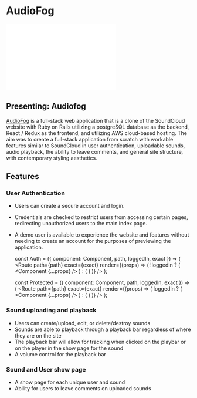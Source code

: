 # AudioFog

![alt text](https://github.com/Schploink/AudioFog/blob/main/app/assets/images/AFlogo1_vert_white.png "AudioFog logo white")

## Presenting: Audiofog

[AudioFog](https://audiofog.herokuapp.com/#/) is a full-stack web application that is a clone of the SoundCloud website with Ruby on Rails utilizing a postgreSQL database as the backend, React / Redux as the frontend, and utilizing AWS cloud-based hosting. The aim was to create a full-stack application from scratch with workable features similar to SoundCloud in user authentication, uploadable sounds, audio playback, the ability to leave comments, and general site structure, with contemporary styling aesthetics.

## Features

### User Authentication

  * Users can create a secure account and login.
  * Credentials are checked to restrict users from accessing certain pages, redirecting unauthorized users to the main index page.
  * A demo user is available to experience the website and features without needing to create an account for the purposes of previewing the application.

    const Auth = ({ component: Component, path, loggedIn, exact }) => (
      <Route path={path} exact={exact} render={(props) => (
        !loggedIn ? (
          <Component {...props} />
        ) : (
          <Redirect to="/discover" />
        )
      )} />
    );

    const Protected = ({ component: Component, path, loggedIn, exact }) => (
      <Route path={path} exact={exact} render={(props) => (
        loggedIn ? (
          <Component {...props} />
        ) : (
          <Redirect to="/" />
        )
      )} />
    );

### Sound uploading and playback

  * Users can create/upload, edit, or delete/destroy sounds
  * Sounds are able to playback through a playback bar regardless of where they are on the site
  * The playback bar will allow for tracking when clicked on the playbar or on the player in the show page for the sound
  * A volume control for the playback bar

### Sound and User show page

  * A show page for each unique user and sound
  * Ability for users to leave comments on uploaded sounds
